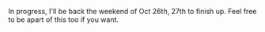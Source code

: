 In progress, I'll be back the weekend of Oct 26th, 27th to finish up. Feel free to be apart of this too if you want.
